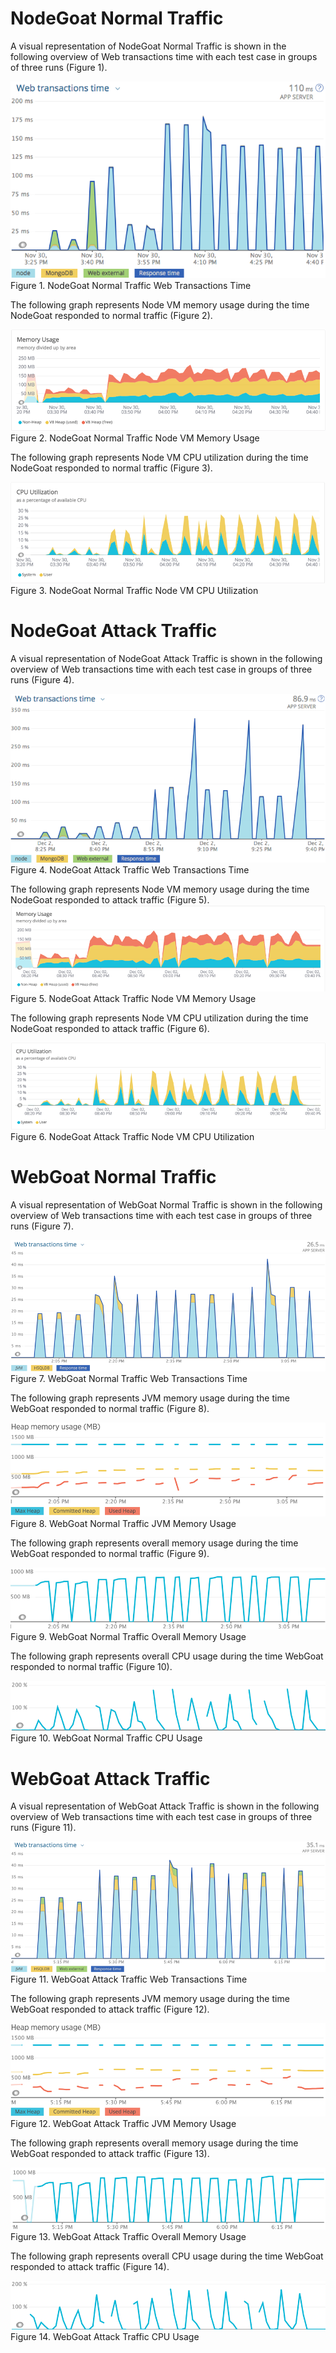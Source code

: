 # NodeGoat Normal Traffic

A visual representation of NodeGoat Normal Traffic is shown in the
following overview of Web transactions time with each test case in
groups of three runs (Figure 1).

![](images/NG_NodeGoat_Normal_Traffic_Web_Transactions_Time_Figure_1.png)
Figure 1. NodeGoat Normal Traffic Web Transactions Time

The following graph represents Node VM memory usage during the time
NodeGoat responded to normal traffic (Figure 2).

![](images/NG_NodeGoat_Normal_Traffic_Node_VM_Memory_Usage_Figure_2.png)
Figure 2. NodeGoat Normal Traffic Node VM Memory Usage

The following graph represents Node VM CPU utilization during the time
NodeGoat responded to normal traffic (Figure 3).

![](images/NG_NodeGoat_Normal_Traffic_Node_VM_CPU_Utilization_Figure_3.png)
Figure 3. NodeGoat Normal Traffic Node VM CPU Utilization

# NodeGoat Attack Traffic

A visual representation of NodeGoat Attack Traffic is shown in the
following overview of Web transactions time with each test case in
groups of three runs (Figure 4).

![](images/NG_NodeGoat_Attack_Traffic_Web_Transactions_Time_Figure_4.png)
Figure 4. NodeGoat Attack Traffic Web Transactions Time

The following graph represents Node VM memory usage during the time
NodeGoat responded to attack traffic (Figure
5).![](images/NG_NodeGoat_Attack_Traffic_Node_VM_Memory_Usage_Figure_5.png)
Figure 5. NodeGoat Attack Traffic Node VM Memory Usage

The following graph represents Node VM CPU utilization during the time
NodeGoat responded to attack traffic (Figure 6).

![](images/NG_NodeGoat_Attack_Traffic_Node_VM_CPU_Utilization_Figure_6.png)
Figure 6. NodeGoat Attack Traffic Node VM CPU Utilization

# WebGoat Normal Traffic

A visual representation of WebGoat Normal Traffic is shown in the
following overview of Web transactions time with each test case in
groups of three runs (Figure 7).

![](images/WG_WebGoat_Normal_Traffic_Web_Transactions_Time_Figure_7.png)
Figure 7. WebGoat Normal Traffic Web Transactions Time

The following graph represents JVM memory usage during the time WebGoat
responded to normal traffic (Figure 8).

![](images/WG_WebGoat_Normal_Traffic_JVM_Memory_Usage_Figure_8.png)
Figure 8. WebGoat Normal Traffic JVM Memory Usage

The following graph represents overall memory usage during the time
WebGoat responded to normal traffic (Figure 9).

![](images/WG_WebGoat_Normal_Traffic_Overall_Memory_Usage_Figure_9.png)
Figure 9. WebGoat Normal Traffic Overall Memory Usage

The following graph represents overall CPU usage during the time WebGoat
responded to normal traffic (Figure 10).

![](images/WG_WebGoat_Normal_Traffic_CPU_Usage_Figure_10.png)
Figure 10. WebGoat Normal Traffic CPU Usage

# WebGoat Attack Traffic

A visual representation of WebGoat Attack Traffic is shown in the
following overview of Web transactions time with each test case in
groups of three runs (Figure 11).

![](images/WG_WebGoat_Attack_Traffic_Web_Transactions_Time_Figure_11.png)
Figure 11. WebGoat Attack Traffic Web Transactions Time

The following graph represents JVM memory usage during the time WebGoat
responded to attack traffic (Figure 12).

![](images/WG_WebGoat_Attack_Traffic_JVM_Memory_Usage_Figure_12.png)
Figure 12. WebGoat Attack Traffic JVM Memory Usage

The following graph represents overall memory usage during the time
WebGoat responded to attack traffic (Figure 13).

![](images/WG_WebGoat_Attack_Traffic_Overall_Memory_Usage_Figure_13.png)
Figure 13. WebGoat Attack Traffic Overall Memory Usage

The following graph represents overall CPU usage during the time WebGoat
responded to attack traffic (Figure 14).

![](images/WG_WebGoat_Attack_Traffic_CPU_Usage_Figure_14.png)
Figure 14. WebGoat Attack Traffic CPU Usage
